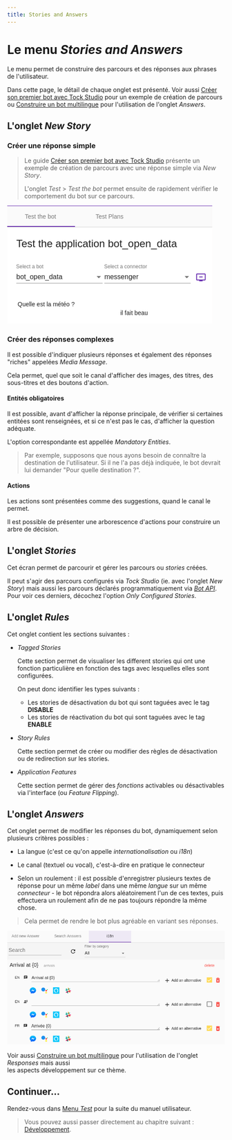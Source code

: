 ```yaml
---
title: Stories and Answers
---
```


# Le menu _Stories and Answers_

Le menu permet de construire des parcours et des réponses aux phrases de l'utilisateur.
 
Dans cette page, le détail de chaque onglet est présenté. Voir aussi 
[Créer son premier bot avec Tock Studio](../../guides/studio..md) pour un exemple de création 
de parcours ou [Construire un bot multilingue](../../dev/i18n.md) pour l'utilisation de l'onglet _Answers_.

## L'onglet _New Story_

### Créer une réponse simple

> Le guide [Créer son premier bot avec Tock Studio](../../guides/studio..md) présente 
 un exemple de création de parcours avec une réponse simple via _New Story_.
>
> L'onglet _Test_ > _Test the bot_ permet ensuite de rapidement vérifier le comportement du bot sur ce parcours.

![Test_de_la_réponse dédiée](../../../img/build-2.png "Test de la réponse dédiée")

### Créer des réponses complexes

Il est possible d'indiquer plusieurs réponses et également des réponses "riches" appelées _Media Message_.

Cela permet, quel que soit le canal d'afficher des images, des titres, des sous-titres et des boutons d'action.

#### Entités obligatoires

Il est possible, avant d'afficher la réponse principale, de vérifier si certaines entitées
sont renseignées, et si ce n'est pas le cas, d'afficher la question adéquate.

L'option correspondante est appellée _Mandatory Entities_.

> Par exemple, supposons que nous ayons besoin de connaître la destination de l'utilisateur.
Si il ne l'a pas déjà indiquée, le bot devrait lui demander "Pour quelle destination ?". 

#### Actions

Les actions sont présentées comme des suggestions, quand le canal le permet.

Il est possible de présenter une arborescence d'actions pour construire un arbre de décision.

## L'onglet _Stories_

Cet écran permet de parcourir et gérer les parcours ou _stories_ créées.

Il peut s'agir des parcours configurés via _Tock Studio_ (ie. avec l'onglet _New Story_) mais aussi les parcours 
déclarés programmatiquement via [_Bot API_](../../dev/bot-api.md). Pour voir ces derniers, décochez l'option 
_Only Configured Stories_.

## L'onglet _Rules_

Cet onglet contient les sections suivantes :

* _Tagged Stories_
    
    Cette section permet de visualiser les different stories qui ont une fonction particulière en fonction des tags avec lesquelles elles sont configurées.
    
    On peut donc identifier les types suivants :
    
    * Les stories de désactivation du bot qui sont taguées avec le tag **DISABLE**
    * Les stories de réactivation du bot qui sont taguées avec le tag **ENABLE**
    
* _Story Rules_
    
    Cette section permet de créer ou modifier des règles de désactivation ou de redirection sur les stories.

* _Application Features_
    
    Cette section permet de gérer des _fonctions_ activables ou désactivables via l'interface (ou _Feature Flipping_).

## L'onglet _Answers_

Cet onglet permet de modifier les réponses du bot, dynamiquement selon plusieurs critères possibles :

* La langue (c'est ce qu'on appelle _internationalisation_ ou _i18n_)

* Le canal (textuel ou vocal), c'est-à-dire en pratique le connecteur

* Selon un roulement : il est possible d'enregistrer plusieurs textes de réponse pour un même _label_ dans 
une même _langue_ sur un même _connecteur_ - le bot répondra alors aléatoirement l'un de ces textes, puis effectuera un 
roulement afin de ne pas toujours répondre la même chose.

> Cela permet de rendre le bot plus agréable en variant ses réponses.

![Internationalisation](../../../img/i18n.png "Internationalisation")

Voir aussi [Construire un bot multilingue](../../dev/i18n.md) pour l'utilisation de l'onglet _Responses_ mais aussi  
les aspects développement sur ce thème. 

## Continuer...

Rendez-vous dans [Menu _Test_](../test) pour la suite du manuel utilisateur. 

> Vous pouvez aussi passer directement au chapitre suivant : [Développement](../../../dev/modes.md). 
